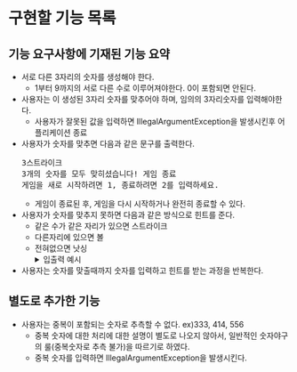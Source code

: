 
# 구현할 기능 목록

## 기능 요구사항에 기재된 기능 요약

- 서로 다른 3자리의 숫자를 생성해야 한다.
  - 1부터 9까지의 서로 다른 수로 이루어져야한다. 0이 포함되면 안된다.
- 사용자는 이 생성된 3자리 숫자를 맞추어야 하며, 임의의 3자리숫자를 입력해야한다.
  - 사용자가 잘못된 값을 입력하면 IllegalArgumentException을 발생시킨후 어플리케이션 종료
- 사용자가 숫자를 맞추면 다음과 같은 문구를 출력한다.
  <pre>
  3스트라이크
  3개의 숫자를 모두 맞히셨습니다! 게임 종료
  게임을 새로 시작하려면 1, 종료하려면 2를 입력하세요.
  </pre>
  - 게임이 종료된 후, 게임을 다시 시작하거나 완전히 종료할 수 있다.
- 사용자가 숫자를 맞추지 못하면 다음과 같은 방식으로 힌트를 준다.
  - 같은 수가 같은 자리가 있으면 스트라이크
  - 다른자리에 있으면 볼
  - 전혀없으면 낫싱
    <details>
    <summary>입출력 예시</summary>
    <pre>
    숫자 야구 게임을 시작합니다.
    숫자를 입력해주세요 : 123
    1볼 1스트라이크
    숫자를 입력해주세요 : 145
    1볼
    숫자를 입력해주세요 : 671
    2볼
    숫자를 입력해주세요 : 216
    1스트라이크
    숫자를 입력해주세요 : 713
    3스트라이크
    3개의 숫자를 모두 맞히셨습니다! 게임 종료
    게임을 새로 시작하려면 1, 종료하려면 2를 입력하세요.
    1
    숫자를 입력해주세요 : 123
    1볼
    ...
    </pre>
    </details>
- 사용자는 숫자를 맞출때까지 숫자를 입력하고 힌트를 받는 과정을 반복한다.

## 별도로 추가한 기능

- 사용자는 중복이 포함되는 숫자로 추측할 수 없다. ex)333, 414, 556
  - 중복 숫자에 대한 처리에 대한 설명이 별도로 나오지 않아서, 일반적인 숫자야구의 룰(중복숫자로 추측 불가)을 따르기로 하였다.
  - 중복 숫자를 입력하면 IllegalArgumentException을 발생시킨다.